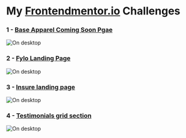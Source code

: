 # My [Frontendmentor.io](https://www.frontendmentor.io/challenges) Challenges

### 1 - [Base Apparel Coming Soon Pgae](https://fr0ntend-challenges.netlify.app/1/)
![On desktop](https://github.com/AhmedAF13/FrontEndMentor-Challenges/blob/main/1/design/desktop-preview.jpg)

### 2 - [Fylo Landing Page](https://fr0ntend-challenges.netlify.app/2/)
![On desktop](https://github.com/AhmedAF13/FrontEndMentor-Challenges/blob/main/2/design/desktop-preview.jpg)


### 3 - [Insure landing page](https://fr0ntend-challenges.netlify.app/3/)
![On desktop](https://github.com/AhmedAF13/FrontEndMentor-Challenges/blob/main/3/design/desktop-preview.jpg)

### 4 - [Testimonials grid section](https://fr0ntend-challenges.netlify.app/4/)
![On desktop](https://github.com/AhmedAF13/FrontEndMentor-Challenges/blob/main/4/design/desktop-preview.jpg)